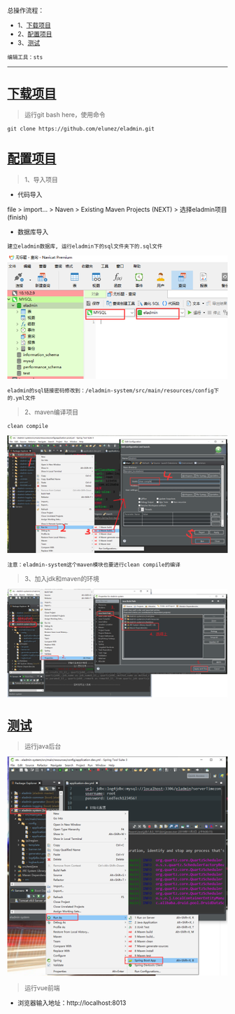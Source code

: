 总操作流程：
- 1、[下载项目](#java-01) 
- 2、[配置项目](#java-02) 
- 3、[测试](#java-03) 

`编辑工具：sts`

***

# <a name="java-01" href="#" >下载项目</a>

> 运行git bash here，使用命令

```
git clone https://github.com/elunez/eladmin.git
```

# <a name="java-02" href="#" >配置项目</a>

> 1、导入项目

- 代码导入

file > import... > Naven > Existing Maven Projects (NEXT) > 选择eladmin项目(finish)

- 数据库导入

`建立eladmin数据库,
运行eladmin下的sql文件夹下的.sql文件`

![](image/2-4.png)

`eladmin的sql链接密码修改到：/eladmin-system/src/main/resources/config下的.yml文件`

> 2、maven编译项目

```
clean compile
```

![](image/2-1.png)

`注意：eladmin-system这个maven模块也要进行clean compile的编译`

> 3、加入jdk和maven的环境

![](image/2-2.png)

# <a name="java-03" href="#" >测试</a>

> 运行java后台

![](image/2-3.png)

> 运行vue前端

- 浏览器输入地址：http://localhost:8013
